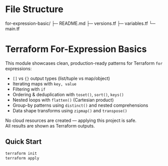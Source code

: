 # File Structure
for-expression-basic/
├─ README.md
├─ versions.tf
├─ variables.tf
└─ main.tf


# Terraform For-Expression Basics

This module showcases clean, production-ready patterns for Terraform `for` expressions:
- `[]` vs `{}` output types (list/tuple vs map/object)
- Iterating maps with `key, value`
- Filtering with `if`
- Ordering & deduplication with `toset()`, `sort()`, `keys()`
- Nested loops with `flatten()` (Cartesian product)
- Group-by patterns using `distinct()` and nested comprehensions
- Data shape transforms using `zipmap()` and `transpose()`

No cloud resources are created — applying this project is safe.  
All results are shown as Terraform outputs.

## Quick Start
```bash
terraform init
terraform apply
